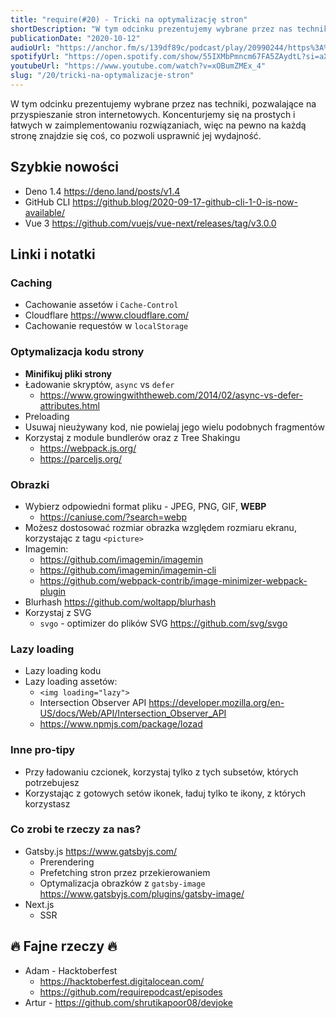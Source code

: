 ```yaml
---
title: "require(#20) - Tricki na optymalizację stron"
shortDescription: "W tym odcinku prezentujemy wybrane przez nas techniki, pozwalające na przyspieszanie stron internetowych. Koncenturjemy się na prostych i łatwych w zaimplementowaniu rozwiązaniach, więc na pewno na każdą stronę znajdzie się coś, co pozwoli usprawnić jej wydajność."
publicationDate: "2020-10-12"
audioUrl: "https://anchor.fm/s/139df89c/podcast/play/20990244/https%3A%2F%2Fd3ctxlq1ktw2nl.cloudfront.net%2Fstaging%2F2020-9-12%2F24ff3d1f-0cbf-2e32-ab3d-788db7da55d2.mp3"
spotifyUrl: "https://open.spotify.com/show/55IXMbPmncm67FA5ZAydtL?si=aXQlmjrpSZu-7IoLkuTTrw"
youtubeUrl: "https://www.youtube.com/watch?v=xOBumZMEx_4"
slug: "/20/tricki-na-optymalizacje-stron"
---
```


W tym odcinku prezentujemy wybrane przez nas techniki, pozwalające na przyspieszanie stron internetowych. Koncenturjemy się na prostych i łatwych w zaimplementowaniu rozwiązaniach, więc na pewno na każdą stronę znajdzie się coś, co pozwoli usprawnić jej wydajność.

## Szybkie nowości

- Deno 1.4 https://deno.land/posts/v1.4
- GitHub CLI https://github.blog/2020-09-17-github-cli-1-0-is-now-available/
- Vue 3 https://github.com/vuejs/vue-next/releases/tag/v3.0.0

## Linki i notatki

### Caching

- Cachowanie assetów i `Cache-Control`
- Cloudflare https://www.cloudflare.com/
- Cachowanie requestów w `localStorage`

### Optymalizacja kodu strony

- **Minifikuj pliki strony**
- Ładowanie skryptów, `async` vs `defer`
  - https://www.growingwiththeweb.com/2014/02/async-vs-defer-attributes.html
- Preloading
- Usuwaj nieużywany kod, nie powielaj jego wielu podobnych fragmentów
- Korzystaj z module bundlerów oraz z Tree Shakingu
  - https://webpack.js.org/
  - https://parceljs.org/

### Obrazki

- Wybierz odpowiedni format pliku - JPEG, PNG, GIF, **WEBP**
  - https://caniuse.com/?search=webp
- Możesz dostosować rozmiar obrazka względem rozmiaru ekranu, korzystając z tagu `<picture>`
- Imagemin:
  - https://github.com/imagemin/imagemin
  - https://github.com/imagemin/imagemin-cli
  - https://github.com/webpack-contrib/image-minimizer-webpack-plugin
- Blurhash https://github.com/woltapp/blurhash
- Korzystaj z SVG
  - `svgo` - optimizer do plików SVG https://github.com/svg/svgo

### Lazy loading

- Lazy loading kodu
- Lazy loading assetów:
  - `<img loading="lazy">`
  - Intersection Observer API https://developer.mozilla.org/en-US/docs/Web/API/Intersection_Observer_API
  - https://www.npmjs.com/package/lozad

### Inne pro-tipy

- Przy ładowaniu czcionek, korzystaj tylko z tych subsetów, których potrzebujesz
- Korzystając z gotowych setów ikonek, ładuj tylko te ikony, z których korzystasz

### Co zrobi te rzeczy za nas?

- Gatsby.js https://www.gatsbyjs.com/
  - Prerendering
  - Prefetching stron przez przekierowaniem
  - Optymalizacja obrazków z `gatsby-image` https://www.gatsbyjs.com/plugins/gatsby-image/
- Next.js
  - SSR

## 🔥 Fajne rzeczy 🔥

- Adam - Hacktoberfest
  - https://hacktoberfest.digitalocean.com/
  - https://github.com/requirepodcast/episodes
- Artur - https://github.com/shrutikapoor08/devjoke
